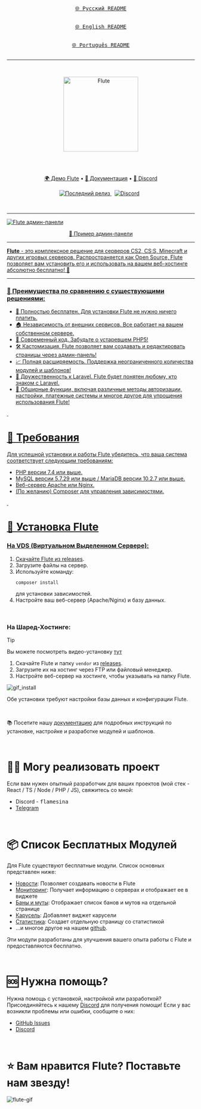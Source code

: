 <div align="center">
  
[<kbd><br>🌐 Русский README<br><br></kbd>](./README_RU.md)
[<kbd><br>🌐 English README<br><br></kbd>](./README.md)
[<kbd><br>🌐 Português README<br><br></kbd>](./README_BR.md)
</div>

<hr />
&nbsp;
<p align="center">
  <a href="https://flute-cms.com" target="_blank">
    <img src="https://github.com/Flute-CMS/cms/assets/62756604/af601b07-7ec6-45df-8a03-592d362a4a0c" alt="Flute" width="200px">
  </a>
</p>
&nbsp;

<br />
<br />
<p align="center">
  <a href="https://demo.flute-cms.com/">🌍 Демо Flute</a> •
    <a href="https://docs.flute-cms.com/">📖 Документация</a> •
    <a href="https://discord.gg/BcBMeVJJsd">💬 Discord</a>
    <br /><br />
   <a href="https://github.com/Flute-CMS/cms/releases/">
        <img src="https://img.shields.io/github/release/Flute-CMS/cms.svg" alt="Последний релиз" />
    </a>
  &nbsp;
  <a href="https://discord.gg/BcBMeVJJsd"><img alt="Discord" src="https://img.shields.io/discord/869991184968323092?label=Discord&color=7289da&style=flat-square" /></a>
  &nbsp;
</p>
&nbsp;

<hr />

<a href="https://docs.flute-cms.com">
  <img src="https://github.com/Flute-CMS/cms/assets/62756604/81f45ad7-f065-4248-b946-94f01312a3cc" alt="Flute админ-панели"/>
<p align="center">
  👀 Пример админ-панели
</p>

<hr />
<b>Flute</b> - это комплексное решение для серверов CS2, CS:S, Minecraft и других игровых серверов. Распространяется как Open Source, Flute позволяет вам установить его и использовать на вашем веб-хостинге абсолютно бесплатно! 🎉

<hr />

<h3>🚀 Преимущества по сравнению с существующими решениями:</h3>
<ul>
  <li>💯 Полностью бесплатен. Для установки Flute не нужно ничего платить.</li>
  <li>🏠 Независимость от внешних сервисов. Все работает на вашем собственном сервере.</li>
  <li>🌟 Современный код. Забудьте о устаревшем PHP5!</li>
  <li>🛠️ Кастомизация. Flute позволяет вам создавать и редактировать страницы через админ-панель!</li>
  <li>📈 Полная расширяемость. Поддержка неограниченного количества модулей и шаблонов!</li>
  <li>🔗 Дружественность к Laravel. Flute будет понятен любому, кто знаком с Laravel.</li>
  <li>🔧 Обширные функции, включая различные методы авторизации, настройки, платежные системы и многое другое для упрощения использования Flute!</li>
</ul>

&nbsp;

# 💼 Требования

Для успешной установки и работы Flute убедитесь, что ваша система соответствует следующим требованиям:
-   PHP версии 7.4 или выше.
-   MySQL версии 5.7.29 или выше / MariaDB версии 10.2.7 или выше.
-   Веб-сервер Apache или Nginx.
-   (По желанию) Composer для управления зависимостями.

&nbsp;

# 🚀 Установка Flute

### На VDS (Виртуальном Выделенном Сервере):

1. Скачайте Flute из [releases](https://github.com/Flute-CMS/cms/releases).
2. Загрузите файлы на сервер.
3. Используйте команду:
    ```
    composer install
    ```
    для установки зависимостей.
4. Настройте ваш веб-сервер (Apache/Nginx) и базу данных.

&nbsp;
### На Шаред-Хостинге:
> [!TIP]
> Вы можете посмотреть видео-установку [тут](https://www.youtube.com/watch?v=PCSjl2w7A9k)

1. Скачайте Flute и папку `vendor` из [releases](https://github.com/Flute-CMS/cms/releases).
2. Загрузите их на хостинг через FTP или файловый менеджер.
3. Настройте веб-сервер на хостинге, чтобы указывать на папку Flute.

![gif_install](https://github.com/Flute-CMS/cms/assets/62756604/62b8a0cb-c7ed-431b-981c-470304c1fbd8)

Обе установки требуют настройки базы данных и конфигурации Flute.

&nbsp;

📚 Посетите нашу [документацию](https://docs.flute-cms.com/docs/what_it) для подробных инструкций по установке, настройке и разработке модулей и шаблонов.

&nbsp;

# 👨‍💻 Могу реализовать проект

Если вам нужен опытный разработчик для ваших проектов (мой стек - React / TS / Node / PHP / JS), свяжитесь со мной:
-   Discord - <kbd>flamesina</kbd>
-   [Telegram](https://t.me/flamesina)

&nbsp;

# 📦 Список Бесплатных Модулей

Для Flute существуют бесплатные модули. Список основных представлен ниже:
-   [Новости](https://github.com/Flute-CMS/news): Позволяет создавать новости в Flute
-   [Мониторинг](https://github.com/Flute-CMS/monitoring): Получает информацию о серверах и отображает ее в виджете
-   [Баны и муты](https://github.com/Flute-CMS/BansComms): Отображает список банов и мутов на отдельной странице
-   [Карусель](https://github.com/Flute-CMS/carousel): Добавляет виджет карусели
-   [Статистика](https://github.com/Flute-CMS/stats): Создает отдельную страницу со статистикой
-   ...и многое другое на нашем [github](https://github.com/orgs/Flute-CMS/repositories).

Эти модули разработаны для улучшения вашего опыта работы с Flute и предоставляются бесплатно.

&nbsp;

# 🆘 Нужна помощь?

Нужна помощь с установкой, настройкой или разработкой? Присоединяйтесь к нашему [Discord](https://discord.gg/BcBMeVJJsd) для получения помощи! Если у вас возникли проблемы или ошибки, сообщите о них:
-   [GitHub Issues](https://github.com/Flute-CMS/cms/issues)
-   [Discord](https://discord.gg/BcBMeVJJsd)

&nbsp;

# ⭐ Вам нравится Flute? Поставьте нам звезду!

![flute-gif](https://github.com/Flute-CMS/cms/assets/62756604/87d18227-41ac-4a7d-9210-d46b9fd56049)
